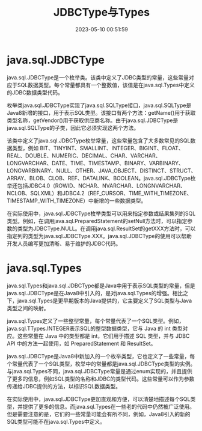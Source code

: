 ﻿---
title: JDBCType与Types
date: 2023-05-10 00:51:59
summary: 本文分享java.sql.JDBCType与java.sql.Types的相关内容。
tags:
- Java
categories:
- Java
---

# java.sql.JDBCType

java.sql.JDBCType是一个枚举类。该类中定义了JDBC类型的常量，这些常量对应于SQL数据类型。每个常量都具有一个整数值，该值是在java.sql.Types中定义的JDBC数据类型代码。

枚举类java.sql.JDBCType实现了java.sql.SQLType接口，java.sql.SQLType是Java8新增的接口，用于表示SQL类型。该接口有两个方法：getName()用于获取类型名称，getVendor()用于获取供应商名称。由于java.sql.JDBCType是java.sql.SQLType的子类，因此它必须实现这两个方法。

该类中定义了java.sql.JDBCType枚举常量，这些常量包含了大多数常见的SQL数据类型，例如 BIT、TINYINT、SMALLINT、INTEGER、BIGINT、FLOAT、REAL、DOUBLE、NUMERIC、DECIMAL、CHAR、VARCHAR、LONGVARCHAR、DATE、TIME、TIMESTAMP、BINARY、VARBINARY、LONGVARBINARY、NULL、OTHER、JAVA_OBJECT、DISTINCT、STRUCT、ARRAY、BLOB、CLOB、REF、DATALINK、BOOLEAN。java.sql.JDBCType枚举还包括JDBC4.0（ROWID、NCHAR、NVARCHAR、LONGNVARCHAR、NCLOB、SQLXML）和JDBC4.2（REF_CURSOR、TIME_WITH_TIMEZONE、TIMESTAMP_WITH_TIMEZONE）中新增的一些数据类型。

在实际使用中，java.sql.JDBCType枚举类型可以用来指定参数或结果集列的SQL类型。例如，在调用java.sql.PreparedStatement的setNull方法时，可以指定参数的类型为JDBCType.NULL。在调用java.sql.ResultSet的getXXX方法时，可以指定列的类型为java.sql.JDBCType.XXX。java.sql.JDBCType的使用可以帮助开发人员编写更加清晰、易于维护的JDBC代码。

# java.sql.Types

java.sql.Types和java.sql.JDBCType都是Java中用于表示SQL类型的常量，但是java.sql.JDBCType是在Java8中引入的，是对java.sql.Types的增强。相比之下，java.sql.Types是更早期版本的Java提供的，它主要定义了SQL类型与Java类型之间的映射。

java.sql.Types定义了一些整型常量，每个常量代表了一个SQL类型。例如，java.sql.TTypes.INTEGER表示SQL的整型数据类型，它与 Java 的 int 类型对应。这些常量在 Java 中的类型都是 int，它们用于描述 SQL 类型，并与 JDBC API 中的方法一起使用，如 PreparedStatement 和 ResultSet。

java.sql.JDBCType是Java8中新加入的一个枚举类型，它也定义了一些常量，每个常量代表了一个SQL类型，枚举中的常量都是java.sql.JDBCType类型的实例。与java.sql.Types不同，java.sql.JDBCType常量是通过enum实现的，并且提供了更多的信息，例如SQL类型的名称和JDBC的类型代码。这些常量可以作为参数传递给JDBC提供的方法，以标识SQL数据类型。

在实际使用中，java.sql.JDBCType更加直观和方便，可以清楚地描述每个SQL类型，并提供了更多的信息。而java.sql.Types在一些老的代码中仍然被广泛使用。但是需要注意的是，它们的一些常量可能会有所不同，例如，Java8引入的新的SQL类型可能不在java.sql.Types中定义。
